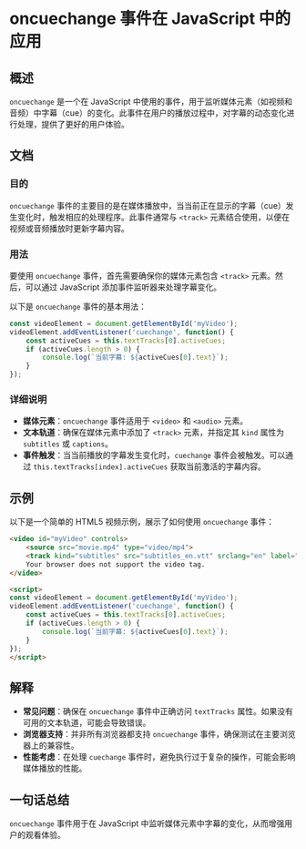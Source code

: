 <!--
Meta Description: # oncuechange 事件在 JavaScript 中的应用 ## 概述 `oncuechange` 是一个在 JavaScript 中使用的事件，用于监听媒体元素（如视频和音频）中字幕（cue）的变化。此事件在用户的播放过程中，对字幕的动态变化进行处理，提供了更好的用户体验。 ## 文档 #...
Meta Keywords: oncuechange, activecues, javascript, video, track
-->

# oncuechange 事件在 JavaScript 中的应用

## 概述
`oncuechange` 是一个在 JavaScript 中使用的事件，用于监听媒体元素（如视频和音频）中字幕（cue）的变化。此事件在用户的播放过程中，对字幕的动态变化进行处理，提供了更好的用户体验。

## 文档
### 目的
`oncuechange` 事件的主要目的是在媒体播放中，当当前正在显示的字幕（cue）发生变化时，触发相应的处理程序。此事件通常与 `<track>` 元素结合使用，以便在视频或音频播放时更新字幕内容。

### 用法
要使用 `oncuechange` 事件，首先需要确保你的媒体元素包含 `<track>` 元素。然后，可以通过 JavaScript 添加事件监听器来处理字幕变化。

以下是 `oncuechange` 事件的基本用法：

```javascript
const videoElement = document.getElementById('myVideo');
videoElement.addEventListener('cuechange', function() {
    const activeCues = this.textTracks[0].activeCues;
    if (activeCues.length > 0) {
        console.log(`当前字幕: ${activeCues[0].text}`);
    }
});
```

### 详细说明
- **媒体元素**：`oncuechange` 事件适用于 `<video>` 和 `<audio>` 元素。
- **文本轨道**：确保在媒体元素中添加了 `<track>` 元素，并指定其 `kind` 属性为 `subtitles` 或 `captions`。
- **事件触发**：当当前播放的字幕发生变化时，`cuechange` 事件会被触发。可以通过 `this.textTracks[index].activeCues` 获取当前激活的字幕内容。

## 示例
以下是一个简单的 HTML5 视频示例，展示了如何使用 `oncuechange` 事件：

```html
<video id="myVideo" controls>
    <source src="movie.mp4" type="video/mp4">
    <track kind="subtitles" src="subtitles_en.vtt" srclang="en" label="English">
    Your browser does not support the video tag.
</video>

<script>
const videoElement = document.getElementById('myVideo');
videoElement.addEventListener('cuechange', function() {
    const activeCues = this.textTracks[0].activeCues;
    if (activeCues.length > 0) {
        console.log(`当前字幕: ${activeCues[0].text}`);
    }
});
</script>
```

## 解释
- **常见问题**：确保在 `oncuechange` 事件中正确访问 `textTracks` 属性。如果没有可用的文本轨道，可能会导致错误。
- **浏览器支持**：并非所有浏览器都支持 `oncuechange` 事件，确保测试在主要浏览器上的兼容性。
- **性能考虑**：在处理 `cuechange` 事件时，避免执行过于复杂的操作，可能会影响媒体播放的性能。

## 一句话总结
`oncuechange` 事件用于在 JavaScript 中监听媒体元素中字幕的变化，从而增强用户的观看体验。